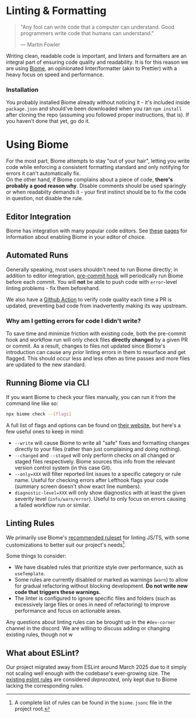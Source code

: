 # Linting & Formatting

> "Any fool can write code that a computer can understand. Good programmers write code that humans can understand."
>
> — Martin Fowler

Writing clean, readable code is important, and linters and formatters are an integral part of ensuring code quality and readability.
It is for this reason we are using [Biome](https://biomejs.dev), an opinionated linter/formatter (akin to Prettier) with a heavy focus on speed and performance.

### Installation
You probably installed Biome already without noticing it - it's included inside `package.json` and should've been downloaded when you ran `npm install` after cloning the repo (assuming you followed proper instructions, that is). If you haven't done that yet, go do it.

# Using Biome

For the most part, Biome attempts to stay "out of your hair", letting you write code while enforcing a consistent formatting standard and only notifying for errors it can't automatically fix.\
On the other hand, if Biome complains about a piece of code, **there's probably a good reason why**. Disable comments should be used sparingly or when readabilty demands it - your first instinct should be to fix the code in question, not disable the rule.

## Editor Integration
Biome has integration with many popular code editors. See [these](https://biomejs.dev/guides/editors/first-party-extensions/) [pages](https://biomejs.dev/guides/editors/third-party-extensions/) for information about enabling Biome in your editor of choice.

## Automated Runs
Generally speaking, most users shouldn't need to run Biome directly; in addition to editor integration, [pre-commit hook](../lefthook.yml) will periodically run Biome before each commit.
You will **not** be able to push code with `error`-level linting problems - fix them beforehand.

We also have a [Github Action](../.github/workflows/quality.yml) to verify code quality each time a PR is updated, preventing bad code from inadvertently making its way upstream.

### Why am I getting errors for code I didn't write?
<!-- TODO: Remove this if/when we perform a project wide linting spree -->
To save time and minimize friction with existing code, both the pre-commit hook and workflow run will only check files **directly changed** by a given PR or commit.
As a result, changes to files not updated since Biome's introduction can cause any _prior_ linting errors in them to resurface and get flagged.
This should occur less and less often as time passes and more files are updated to the new standard.

## Running Biome via CLI
If you want Biome to check your files manually, you can run it from the command line like so:

```sh
npx biome check --[flags]
```

A full list of flags and options can be found on [their website](https://biomejs.dev/reference/cli/), but here's a few useful ones to keep in mind:

- `--write` will cause Biome to write all "safe" fixes and formatting changes directly to your files (rather than just complaining and doing nothing).
- `--changed` and `--staged` will only perform checks on all changed or staged files respectively. Biome sources this info from the relevant version control system (in this case Git).
- `--only=XXX` will filter reported lint issues to a specific category or rule name. Useful for checking errors after Lefthook flags your code (summary screen doesn't show exact line numbers).
- `diagnostic-level=XXX` will only show diagnostics with at least the given severity level (`info/warn/error`). Useful to only focus on errors causing a failed workflow run or similar.

## Linting Rules

We primarily use Biome's [recommended ruleset](https://biomejs.dev/linter/rules/) for linting JS/TS, with some customizations to better suit our project's needs[^1].

Some things to consider:

- We have disabled rules that prioritize style over performance, such as `useTemplate`.
- Some rules are currently disabled or marked as warnings (`warn`) to allow for gradual refactoring without blocking development. **Do not write new code that triggers these warnings.**
- The linter is configured to ignore specific files and folders (such as excessively large files or ones in need of refactoring) to improve performance and focus on actionable areas.

Any questions about linting rules can be brought up in the `#dev-corner` channel in the discord. We are willing to discuss adding or changing existing rules, though not w

[^1]: A complete list of rules can be found in the `biome.jsonc` file in the project root.

## What about ESLint?

<!-- Remove if/when we finally ditch eslint for good -->
Our project migrated away from ESLint around March 2025 due to it simply not scaling well enough with the codebase's ever-growing size. The [existing eslint rules](../eslint.config.js) are considered _deprecated_, only kept due to Biome lacking the corresponding rules.